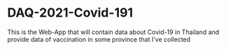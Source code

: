# DAQ-2021-Covid-191

This is the Web-App that will contain data about Covid-19 in Thailand and provide data of vaccination in some province that I've collected
